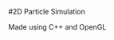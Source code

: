 #2D Particle Simulation 

Made using C++ and OpenGL
<p align="center">
  <img src="https://github.com/user-attachments/assets/6c95d101-726b-4080-abda-5d9dd5458edb" alt=""/>
</p>

<p align="center">
  <img src="https://github.com/user-attachments/assets/8d9b1257-3759-47a8-ac7d-5e4a3ba0b842" alt=""/>
</p>



